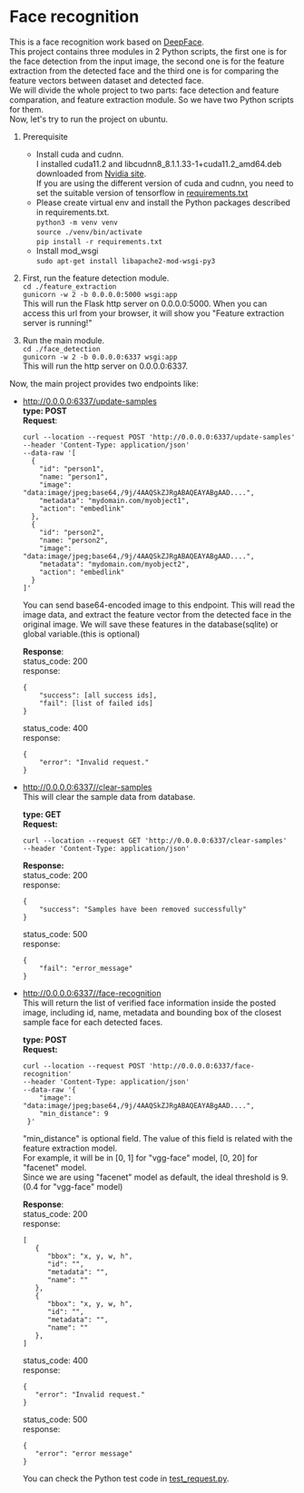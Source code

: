 # Face recognition
This is a face recognition work based on [DeepFace](https://github.com/serengil/deepface).  
This project contains three modules in 2 Python scripts, the first one is for the face detection from the input image, the second one is for the feature extraction from the detected face and the third one is for comparing the feature vectors between dataset and detected face.  
We will divide the whole project to two parts: face detection and feature comparation, and feature extraction module. So we have two Python scripts for them.  
Now, let's try to run the project on ubuntu.
1. Prerequisite  
   - Install cuda and cudnn.  
     I installed cuda11.2 and libcudnn8_8.1.1.33-1+cuda11.2_amd64.deb downloaded from [Nvidia site](https://developer.nvidia.com/cudnn).  
     If you are using the different version of cuda and cudnn, you need to set the suitable version of tensorflow in [requirements.txt](https://github.com/JamesWanglf/face_recognition/blob/main/requirements.txt)  
   - Please create virtual env and install the Python packages described in requirements.txt.  
     `python3 -m venv venv`  
     `source ./venv/bin/activate`  
     `pip install -r requirements.txt`
   - Install mod_wsgi  
     `sudo apt-get install libapache2-mod-wsgi-py3`

2. First, run the feature detection module.  
`cd ./feature_extraction`  
`gunicorn -w 2 -b 0.0.0.0:5000 wsgi:app`  
This will run the Flask http server on 0.0.0.0:5000. When you can access this url from your browser, it will show you "Feature extraction server is running!"  

3. Run the main module.  
`cd ./face_detection`  
`gunicorn -w 2 -b 0.0.0.0:6337 wsgi:app`  
This will run the http server on 0.0.0.0:6337.

Now, the main project provides two endpoints like:
- http://0.0.0.0:6337/update-samples  
  **type: POST**  
  **Request**:  
  ```
  curl --location --request POST 'http://0.0.0.0:6337/update-samples'
  --header 'Content-Type: application/json'
  --data-raw '[
    {
      "id": "person1",
      "name: "person1",
      "image": "data:image/jpeg;base64,/9j/4AAQSkZJRgABAQEAYABgAAD....",
      "metadata": "mydomain.com/myobject1",
      "action": "embedlink"
    },
    {
      "id": "person2",
      "name: "person2",
      "image": "data:image/jpeg;base64,/9j/4AAQSkZJRgABAQEAYABgAAD....",
      "metadata": "mydomain.com/myobject2",
      "action": "embedlink"
    }
  ]'
  ```  
  You can send base64-encoded image to this endpoint. This will read the image data, and extract the feature vector from the detected face in the original image. We will save these features in the database(sqlite) or global variable.(this is optional)  
  
  **Response**:  
  status_code: 200  
  response:  
  ```
  {
      "success": [all success ids],
      "fail": [list of failed ids]
  }
  ```
  
  status_code: 400  
  response:  
  ```
  {
      "error": "Invalid request."
  }
  ```
  
- http://0.0.0.0:6337//clear-samples  
  This will clear the sample data from database.
  
  **type: GET**  
  **Request:**  
  ```
  curl --location --request GET 'http://0.0.0.0:6337/clear-samples'
  --header 'Content-Type: application/json'
  ```
  
  **Response:**  
  status_code: 200  
  response:  
  ```
  {
      "success": "Samples have been removed successfully"
  }
  ```
  
  status_code: 500  
  response:  
  ```
  {
      "fail": "error_message"
  }
  ```
  
- http://0.0.0.0:6337//face-recognition  
  This will return the list of verified face information inside the posted image, including id, name, metadata and bounding box of the closest sample face for each detected faces.  
  
  **type: POST**  
  **Request:**  
  ```
  curl --location --request POST 'http://0.0.0.0:6337/face-recognition'
  --header 'Content-Type: application/json'
  --data-raw '{
      "image": "data:image/jpeg;base64,/9j/4AAQSkZJRgABAQEAYABgAAD....",
      "min_distance": 9
   }'
   ```  
   "min_distance" is optional field. The value of this field is related with the feature extraction model.  
     For example, it will be in [0, 1] for "vgg-face" model, [0, 20] for "facenet" model.  
     Since we are using "facenet" model as default, the ideal threshold is 9.(0.4 for "vgg-face" model)
  
   **Response**:  
   status_code: 200  
   response:  
   ```
   [
      {
         "bbox": "x, y, w, h", 
         "id": "", 
         "metadata": "", 
         "name": ""
      },
      {
         "bbox": "x, y, w, h", 
         "id": "", 
         "metadata": "", 
         "name": ""
      },
   ]
   ```
   
   status_code: 400  
   response:  
   ```
   {
      "error": "Invalid request."
   }
   ```
   
   status_code: 500  
   response:  
   ```
   {
      "error": "error message"
   }
   ```
  
  You can check the Python test code in [test_request.py](https://github.com/JamesWanglf/face_recognition/blob/main/test_request.py).
